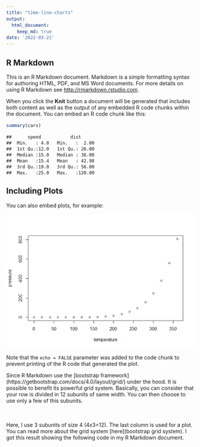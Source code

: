 ```yaml
---
title: "time-line-charts"
output: 
  html_document:
    keep_md: true
date: '2022-03-21'
---
```




## R Markdown

This is an R Markdown document. Markdown is a simple formatting syntax for authoring HTML, PDF, and MS Word documents. For more details on using R Markdown see <http://rmarkdown.rstudio.com>.

When you click the **Knit** button a document will be generated that includes both content as well as the output of any embedded R code chunks within the document. You can embed an R code chunk like this:


```r
summary(cars)
```

```
##      speed           dist       
##  Min.   : 4.0   Min.   :  2.00  
##  1st Qu.:12.0   1st Qu.: 26.00  
##  Median :15.0   Median : 36.00  
##  Mean   :15.4   Mean   : 42.98  
##  3rd Qu.:19.0   3rd Qu.: 56.00  
##  Max.   :25.0   Max.   :120.00
```

## Including Plots

You can also embed plots, for example:

![](time-line-charts_files/figure-html/pressure-1.png)<!-- -->

Note that the `echo = FALSE` parameter was added to the code chunk to prevent printing of the R code that generated the plot.

<div class = "row">
  
<div class = "col-md-6">
<p>
Since R Markdown use the [bootstrap framework](https://getbootstrap.com/docs/4.0/layout/grid/) under the hood. It is possible to benefit its powerful grid system. Basically, you can consider that your row is divided in 12 subunits of same width. You can then choose to use only a few of this subunits.
</p>
</div>
  

<div class = "col-md-6">

<br><br>Here, I use 3 subunits of size 4 (4x3=12). The last column is used for a plot. You can read more about the grid system [here](bootstrap grid system). I got this result showing the following code in my R Markdown document.

</div>
